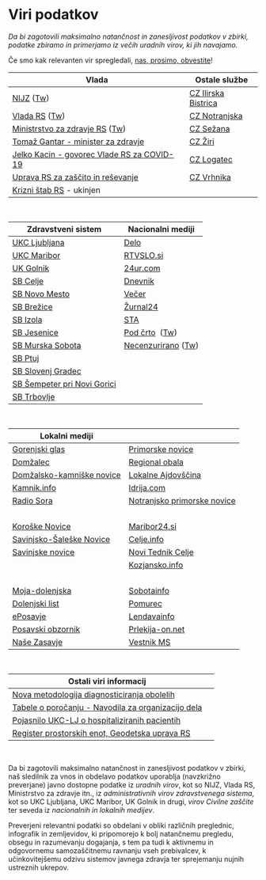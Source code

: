 # Viri podatkov

*Da bi zagotovili maksimalno natančnost in zanesljivost podatkov v zbirki, podatke zbiramo in primerjamo iz večih uradnih virov, ki jih navajamo.*

Če smo kak relevanten vir spregledali, [nas, prosimo, obvestite](/team)!

| Vlada                                                                                                                          | Ostale službe                                                                             |
| ------------------------------------------------------------------------------------------------------------------------------ | ----------------------------------------------------------------------------------------- |
| [NIJZ](https://www.nijz.si/sl/dnevno-spremljanje-okuzb-s-sars-cov-2-covid-19) ([Tw](https://twitter.com/NIJZ_pr/with_replies)) | [CZ Ilirska Bistrica](https://www.facebook.com/obcina.ilirskabistrica.73)                 |
| [Vlada RS](https://www.gov.si/teme/koronavirus/) ([Tw](https://twitter.com/vladaRS/with_replies))                              | [CZ Notranjska](https://www.facebook.com/regijskistabcznotranjska/)                       |
| [Ministrstvo za zdravje RS](https://www.gov.si/novice/?org[]=33) ([Tw](https://twitter.com/MinZdravje/with_replies))           | [CZ Sežana](https://www.facebook.com/civilnazascitasezana/)                               |
| [Tomaž Gantar - minister za zdravje](https://twitter.com/tomazgantar)                                                          | [CZ Žiri](https://www.facebook.com/groups/civilnazascitaziri/)                            |
| [Jelko Kacin - govorec Vlade RS za COVID-19](https://twitter.com/GovorecCOVID19/with_replies)                                  | [CZ Logatec](https://www.facebook.com/zascitaresevanjeLogatec/)                           |
| [Uprava RS za zaščito in reševanje](https://twitter.com/URS_ZR/with_replies)                                                   | [CZ Vrhnika](https://www.facebook.com/Civilna-za%C5%A1%C4%8Dita-Vrhnika-107764814187703/) | [CZ Gorenjska](https://www.facebook.com/stabczgorenjska) |
| [Krizni štab RS](https://twitter.com/KrizniStabRS/with_replies) - ukinjen                                                      |

<br>

| Zdravstveni sistem                                                               | Nacionalni mediji                                                                                                                                    |
| -------------------------------------------------------------------------------- | ---------------------------------------------------------------------------------------------------------------------------------------------------- |
| [UKC Ljubljana](https://twitter.com/ukclj/with_replies)                          | [Delo](https://www.delo.si/tag/koronavirus)                                                                                                          |
| [UKC Maribor](https://twitter.com/UKCMaribor/with_replies)                       | [RTVSLO.si](https://www.rtvslo.si/zdravje/novi-koronavirus)                                                                                          |
| [UK Golnik](https://www.klinika-golnik.si/novice)                                | [24ur.com](https://www.24ur.com/novice)                                                                                                              |
| [SB Celje](https://twitter.com/CeljeSb/with_replies)                             | [Dnevnik](https://www.dnevnik.si/slovenija)                                                                                                          |
| [SB Novo Mesto](https://twitter.com/sbnovomesto/with_replies)                    | [Večer](https://www.vecer.com/koronavirus-novice)                                                                                                    |
| [SB Brežice](https://www.sb-brezice.si/)                                         | [Žurnal24](https://www.zurnal24.si/slovenija)                                                                                                        |
| [SB Izola](https://www.sb-izola.si/si/aktualno/)                                 | [STA](https://www.sta.si/v-srediscu/koronavirus2020)                                                                                                                  |
| [SB Jesenice](https://www.sb-je.si/aktualno/aktualne_novice/)                    | [Pod črto](https://podcrto.si/dosje/koronavirus/)  ([Tw](https://twitter.com/podcrto?lang=en))                                                       |
| [SB Murska Sobota](https://www.sb-ms.si/mediji-in-javnost/sporocila-za-javnost/) | [Necenzurirano](https://necenzurirano.si/rubrika/dosjeji/koronavirus) ([Tw](https://twitter.com/necenzurirano_/with_replies)) |
| [SB Ptuj](http://www.sb-ptuj.si/aktualno/novice/novice/)                         |                                                                                                                                                      |
| [SB Slovenj Gradec](https://www.sb-sg.si/)                                       |                                                                                                                                                      |
| [SB Šempeter pri Novi Gorici](http://www.bolnisnica-go.si/aktualno)              |                                                                                                                                                      |
| [SB Trbovlje](http://www.sb-trbovlje.si/)                                        |                                                                                                                                                      |

<br>

| Lokalni mediji                                                |                                                                |
| ------------------------------------------------------------- | -------------------------------------------------------------- |
| [Gorenjski glas](http://www.gorenjskiglas.si/)                | [Primorske novice](https://www.primorske.si/)                  |
| [Domžalec](https://domzalec.si/)                              | [Regional obala](https://www.regionalobala.si/)                |
| [Domžalsko-kamniške novice](https://www.domzalske-novice.si/) | [Lokalne Ajdovščina](https://www.lokalne-ajdovscina.si/)       |
| [Kamnik.info](https://www.kamnik.info/novice_kamnik/)         | [Idrija.com](https://www.idrija.com/)                          |
| [Radio Sora](https://www.radio-sora.si/novice)                | [Notranjsko primorske novice](https://notranjskoprimorske.si/) |
| &nbsp;                                                        | &nbsp;                                                         |
| [Koroške Novice](https://www.koroskenovice.si/)               | [Maribor24.si](https://maribor24.si/)                          |
| [Savinjsko-Šaleške Novice](https://sasa-novice.si/)           | [Celje.info](https://www.celje.info/)                          |
| [Savinjske novice](http://savinjske.com/)                     | [Novi Tednik Celje](http://www.nt-rc.si/novi-tednik/)          |
| &nbsp;                                                        | [Kozjansko.info](https://kozjansko.info/)                      |
| &nbsp;                                                        | &nbsp;                                                         |
| [Moja-dolenjska](https://moja-dolenjska.si/)                  | [Sobotainfo](https://sobotainfo.com/)                          |
| [Dolenjski list](https://www.dolenjskilist.si/si/novice/)     | [Pomurec](https://www.pomurec.com/)                            |
| [ePosavje](https://www.eposavje.com/)                         | [Lendavainfo](http://lendavainfo.com/)                         |
| [Posavski obzornik](https://www.posavskiobzornik.si/)         | [Prlekija-on.net](https://www.prlekija-on.net/)                |
| [Naše Zasavje](https://nase-zasavje.si/)                      | [Vestnik MS](https://vestnik.si/)                              |

<br>

| Ostali viri informacij                                                                                                                                                       |     |
| ---------------------------------------------------------------------------------------------------------------------------------------------------------------------------- | --- |
| [Nova metodologija diagnosticiranja obolelih](https://www.gov.si/novice/2020-03-14-spremenjeno-diagnosticiranje-za-realnejse-nacrtovanje-ukrepov-za-obvladovanje-epidemije/) |     |
| [Tabele o poročanju - Navodila za organizacijo dela](https://www.gov.si/novice/2020-03-17-navodila-za-organizacijo-dela-obravnavo-bolnika-in-dnevno-porocanje/)              |     |
| [Pojasnilo UKC-LJ o hospitaliziranih pacientih](https://twitter.com/ukclj/status/1242123118161911808)                                                                        |     |
| [Register prostorskih enot, Geodetska uprava RS](https://www.e-prostor.gov.si/zbirke-prostorskih-podatkov/nepremicnine/register-prostorskih-enot/)                           |     |

<br>

Da bi zagotovili maksimalno natančnost in zanesljivost podatkov v zbirki, naš sledilnik za vnos in obdelavo podatkov uporablja (navzkrižno preverjane) javno dostopne podatke iz _uradnih virov_, kot so NIJZ, Vlada RS, Ministrstvo za zdravje itn., iz _administrativnih virov zdravstvenega sistema_, kot so UKC Ljubljana, UKC Maribor, UK Golnik in drugi, _virov Civilne zaščite_ ter seveda iz _nacionalnih in lokalnih medijev_.

Preverjeni relevantni podatki so obdelani v obliki različnih preglednic, infografik in zemljevidov, ki pripomorejo k bolj natančnemu pregledu, obsegu in razumevanju dogajanja, s tem pa tudi k aktivnemu in odgovornemu samozaščitnemu ravnanju vseh prebivalcev, k učinkovitejšemu odzivu sistemov javnega zdravja ter sprejemanju nujnih ustreznih ukrepov.
